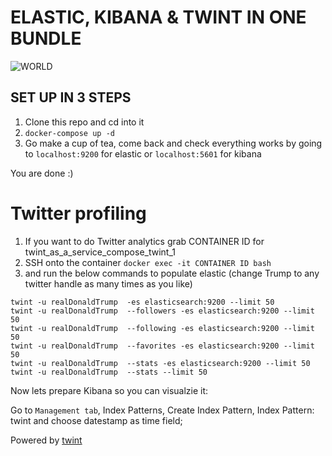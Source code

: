 # ELASTIC, KIBANA & TWINT IN ONE BUNDLE 

![WORLD](https://murchie85.github.io/images/bg.jpg)

## SET UP IN 3 STEPS 
 

1. Clone this repo and cd into it 
2. `docker-compose up -d`
3. Go make a cup of tea, come back and check everything works by going to `localhost:9200` for elastic or `localhost:5601` for kibana

You are done :)

  

# Twitter profiling

1. If you want to do Twitter analytics grab CONTAINER ID for twint_as_a_service_compose_twint_1
2. SSH onto the container `docker exec -it CONTAINER ID bash `
3. and run the below commands to populate elastic (change Trump to any twitter handle as many times as you like) 


```
twint -u realDonaldTrump  -es elasticsearch:9200 --limit 50
twint -u realDonaldTrump  --followers -es elasticsearch:9200 --limit 50
twint -u realDonaldTrump  --following -es elasticsearch:9200 --limit 50
twint -u realDonaldTrump  --favorites -es elasticsearch:9200 --limit 50
twint -u realDonaldTrump  --stats -es elasticsearch:9200 --limit 50
twint -u realDonaldTrump  --stats --limit 50
```

Now lets prepare Kibana so you can visualzie it:  
 
Go to `Management tab`, Index Patterns, Create Index Pattern, Index Pattern: twint and choose datestamp as time field; 

Powered by [twint](https://github.com/twintproject/twint)